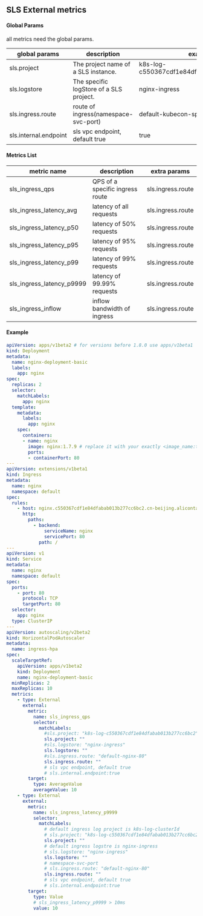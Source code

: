 ## SLS External metrics 

#### Global Params 

all metrics need the global params.


| global params       | description              | example            | required | 
| ------------------- | ------------------------ | ------------------ | -------- | 
| sls.project         | The project name of a SLS instance. | k8s-log-c550367cdf1e84dfabab013b277cc6bc2" | True | 
| sls.logstore        | The specific logStore of a SLS project. | nginx-ingress  | True | 
| sls.ingress.route   | route of ingress(namespace-svc-port)| default-kubecon-springboot-demo-6666 | True | 
|sls.internal.endpoint|sls vpc endpoint, default true|true| False |
 

#### Metrics List 

| metric name     | description                     | extra params |     
| --------------- | ------------------------------- | ------------ |
| sls_ingress_qps | QPS of a specific ingress route |  sls.ingress.route | 
| sls_ingress_latency_avg | latency of all requests |  sls.ingress.route        | 
| sls_ingress_latency_p50 | latency of 50% requests|  sls.ingress.route        | 
| sls_ingress_latency_p95 | latency of 95% requests |  sls.ingress.route        | 
| sls_ingress_latency_p99 | latency of 99% requests |  sls.ingress.route        | 
| sls_ingress_latency_p9999 | latency of 99.99% requests |  sls.ingress.route        | 
| sls_ingress_inflow | inflow bandwidth of ingress |  sls.ingress.route        | 

#### Example 
```yaml
apiVersion: apps/v1beta2 # for versions before 1.8.0 use apps/v1beta1
kind: Deployment
metadata:
  name: nginx-deployment-basic
  labels:
    app: nginx
spec:
  replicas: 2
  selector:
    matchLabels:
      app: nginx
  template:
    metadata:
      labels:
        app: nginx
    spec:
      containers:
      - name: nginx
        image: nginx:1.7.9 # replace it with your exactly <image_name:tags>
        ports:
        - containerPort: 80
---
apiVersion: extensions/v1beta1
kind: Ingress
metadata:
  name: nginx
  namespace: default
spec:
  rules:
    - host: nginx.c550367cdf1e84dfabab013b277cc6bc2.cn-beijing.alicontainer.com
      http:
        paths:
          - backend:
              serviceName: nginx
              servicePort: 80
            path: /
---
apiVersion: v1
kind: Service
metadata:
  name: nginx
  namespace: default
spec:
  ports:
    - port: 80
      protocol: TCP
      targetPort: 80
  selector:
    app: nginx
  type: ClusterIP
---
apiVersion: autoscaling/v2beta2
kind: HorizontalPodAutoscaler
metadata:
  name: ingress-hpa
spec:
  scaleTargetRef:
    apiVersion: apps/v1beta2
    kind: Deployment
    name: nginx-deployment-basic
  minReplicas: 2
  maxReplicas: 10
  metrics:
    - type: External
      external:
        metric:
          name: sls_ingress_qps
          selector:
            matchLabels:
              #sls.project: "k8s-log-c550367cdf1e84dfabab013b277cc6bc2"
              sls.project: ""
              #sls.logstore: "nginx-ingress"
              sls.logstore: ""
              #sls.ingress.route: "default-nginx-80"
              sls.ingress.route: ""
              # sls vpc endpoint, default true
              # sls.internal.endpoint:true
        target:
          type: AverageValue
          averageValue: 10
    - type: External
      external:
        metric:
          name: sls_ingress_latency_p9999
          selector:
            matchLabels:
              # default ingress log project is k8s-log-clusterId
              # sls.project: "k8s-log-c550367cdf1e84dfabab013b277cc6bc2"
              sls.project: ""
              # default ingress logstre is nginx-ingress
              # sls.logstore: "nginx-ingress"
              sls.logstore: ""
              # namespace-svc-port
              # sls.ingress.route: "default-nginx-80"
              sls.ingress.route: ""
              # sls vpc endpoint, default true
              # sls.internal.endpoint:true
        target:
          type: Value
          # sls_ingress_latency_p9999 > 10ms
          value: 10

```



